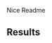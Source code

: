 Nice Readme


## Results
<!-- Do NOT remove the comments below -->
<!-- begin-status -->

<!-- end-status -->